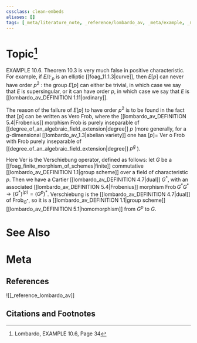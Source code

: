 ```yaml
---
cssclass: clean-embeds
aliases: []
tags: [_meta/literature_note, _reference/lombardo_av, _meta/example, _meta/TODO/change_title]
---
```

# Topic[^1]
EXAMPLE 10.6. Theorem 10.3 is very much false in positive characteristic. For example, if $E / \mathbb{F}_{p}$ is an elliptic [[foag_11.1.3|curve]], then $E[p]$ can never have order $p^{2}$ : the group $E[p]$ can either be trivial, in which case we say that $E$ is supersingular, or it can have order $p$, in which case we say that $E$ is [[lombardo_av_DEFINITION 1.11|ordinary]].

The reason of the failure of $E[p]$ to have order $p^{2}$ is to be found in the fact that $[p]$ can be written as Vero Frob, where the [[lombardo_av_DEFINITION 5.4|Frobenius]] morphism Frob is purely inseparable of [[degree_of_an_algebraic_field_extension|degree]] $p$ (more generally, for a $g$-dimensional [[lombardo_av_1.3|abelian variety]] one has $[p]=$ Ver o Frob with Frob purely inseparable of [[degree_of_an_algebraic_field_extension|degree]] $p^{g}$ ).

Here Ver is the Verschiebung operator, defined as follows: let $G$ be a [[foag_finite_morphism_of_schemes|finite]] commutative [[lombardo_av_DEFINITION 1.1|group scheme]] over a field of characteristic $p$. Then we have a Cartier [[lombardo_av_DEFINITION 4.7|dual]] $G^{*}$, with an associated [[lombardo_av_DEFINITION 5.4|Frobenius]] morphism $\operatorname{Frob} G^{*} G^{*} \rightarrow\left(G^{*}\right)^{(p)}=\left(G^{p}\right)^{*}$. Verschiebung is the [[lombardo_av_DEFINITION 4.7|dual]] of $\operatorname{Frob}_{G^{*}}$, so it is a [[lombardo_av_DEFINITION 1.1|group scheme]] [[lombardo_av_DEFINITION 5.1|homomorphism]] from $G^{p}$ to $G .$


# See Also

# Meta
## References
![[_reference_lombardo_av]]

## Citations and Footnotes
[^1]: Lombardo, EXAMPLE 10.6, Page 34
